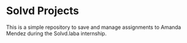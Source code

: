 # Solvd Projects

This is a simple repository to save and manage assignments to Amanda Mendez during the Solvd.laba internship.
